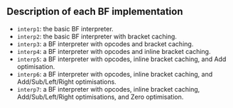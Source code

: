 
## Description of each BF implementation

  * `interp1`: the basic BF interpreter.
  * `interp2`: the basic BF interpreter with bracket caching.
  * `interp3`: a BF interpreter with opcodes and bracket caching.
  * `interp4`: a BF interpreter with opcodes and inline bracket caching.
  * `interp5`: a BF interpreter with opcodes, inline bracket caching, and Add
    optimisation.
  * `interp6`: a BF interpreter with opcodes, inline bracket caching, and
    Add/Sub/Left/Right optimisations.
  * `interp7`: a BF interpreter with opcodes, inline bracket caching,
    Add/Sub/Left/Right optimisations, and Zero optimisation.

